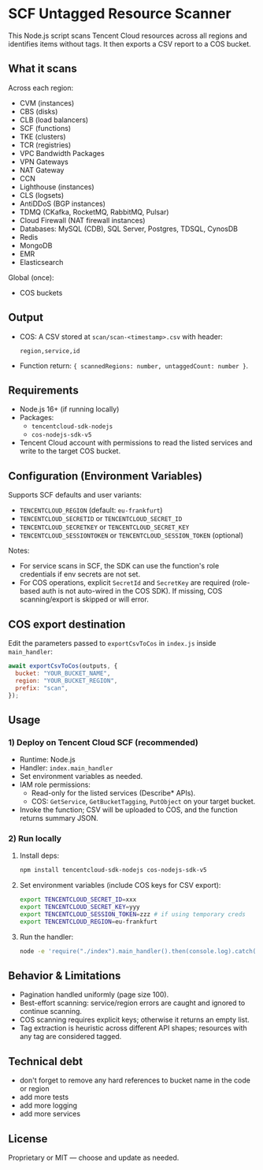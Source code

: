 # SCF Untagged Resource Scanner

This Node.js script scans Tencent Cloud resources across all regions and identifies items without tags. It then exports a CSV report to a COS bucket.

## What it scans
Across each region:
- CVM (instances)
- CBS (disks)
- CLB (load balancers)
- SCF (functions)
- TKE (clusters)
- TCR (registries)
- VPC Bandwidth Packages
- VPN Gateways
- NAT Gateway
- CCN
- Lighthouse (instances)
- CLS (logsets)
- AntiDDoS (BGP instances)
- TDMQ (CKafka, RocketMQ, RabbitMQ, Pulsar)
- Cloud Firewall (NAT firewall instances)
- Databases: MySQL (CDB), SQL Server, Postgres, TDSQL, CynosDB
- Redis
- MongoDB
- EMR
- Elasticsearch

Global (once):
- COS buckets

## Output
- COS: A CSV stored at `scan/scan-<timestamp>.csv` with header:
  ```
  region,service,id
  ```
- Function return: `{ scannedRegions: number, untaggedCount: number }`.

## Requirements
- Node.js 16+ (if running locally)
- Packages:
  - `tencentcloud-sdk-nodejs`
  - `cos-nodejs-sdk-v5`
- Tencent Cloud account with permissions to read the listed services and write to the target COS bucket.

## Configuration (Environment Variables)
Supports SCF defaults and user variants:
- `TENCENTCLOUD_REGION` (default: `eu-frankfurt`)
- `TENCENTCLOUD_SECRETID` or `TENCENTCLOUD_SECRET_ID`
- `TENCENTCLOUD_SECRETKEY` or `TENCENTCLOUD_SECRET_KEY`
- `TENCENTCLOUD_SESSIONTOKEN` or `TENCENTCLOUD_SESSION_TOKEN` (optional)

Notes:
- For service scans in SCF, the SDK can use the function's role credentials if env secrets are not set.
- For COS operations, explicit `SecretId` and `SecretKey` are required (role-based auth is not auto-wired in the COS SDK). If missing, COS scanning/export is skipped or will error.

## COS export destination
Edit the parameters passed to `exportCsvToCos` in `index.js` inside `main_handler`:
```js
await exportCsvToCos(outputs, {
  bucket: "YOUR_BUCKET_NAME",
  region: "YOUR_BUCKET_REGION",
  prefix: "scan",
});
```

## Usage

### 1) Deploy on Tencent Cloud SCF (recommended)
- Runtime: Node.js
- Handler: `index.main_handler`
- Set environment variables as needed.
- IAM role permissions:
  - Read-only for the listed services (Describe* APIs).
  - COS: `GetService`, `GetBucketTagging`, `PutObject` on your target bucket.
- Invoke the function; CSV will be uploaded to COS, and the function returns summary JSON.

### 2) Run locally
1. Install deps:
   ```bash
   npm install tencentcloud-sdk-nodejs cos-nodejs-sdk-v5
   ```
2. Set environment variables (include COS keys for CSV export):
   ```bash
   export TENCENTCLOUD_SECRET_ID=xxx
   export TENCENTCLOUD_SECRET_KEY=yyy
   export TENCENTCLOUD_SESSION_TOKEN=zzz # if using temporary creds
   export TENCENTCLOUD_REGION=eu-frankfurt
   ```
3. Run the handler:
   ```bash
   node -e 'require("./index").main_handler().then(console.log).catch(console.error)'
   ```

## Behavior & Limitations
- Pagination handled uniformly (page size 100).
- Best-effort scanning: service/region errors are caught and ignored to continue scanning.
- COS scanning requires explicit keys; otherwise it returns an empty list.
- Tag extraction is heuristic across different API shapes; resources with any tag are considered tagged.

## Technical debt
 - don't forget to remove any hard references to bucket name in the code or region
 - add more tests
 - add more logging
 - add more services

## License
Proprietary or MIT — choose and update as needed.